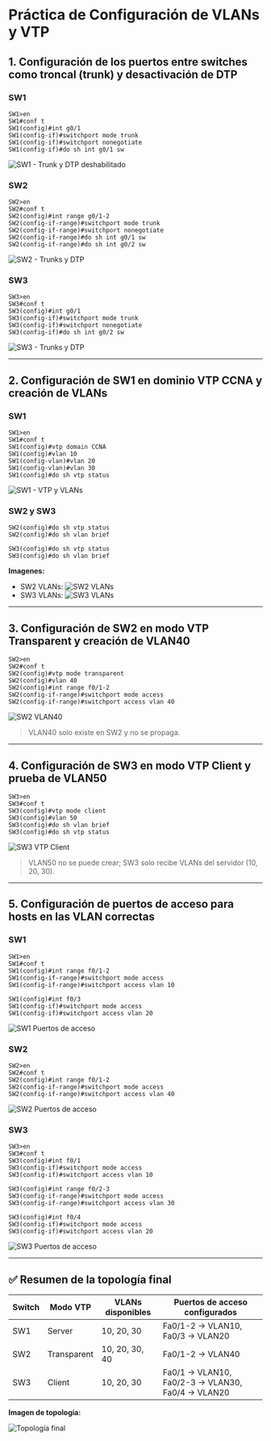 
# Práctica de Configuración de VLANs y VTP

## 1. Configuración de los puertos entre switches como troncal (trunk) y desactivación de DTP

### SW1
```plaintext
SW1>en
SW1#conf t
SW1(config)#int g0/1
SW1(config-if)#switchport mode trunk
SW1(config-if)#switchport nonegotiate
SW1(config-if)#do sh int g0/1 sw
````


![SW1 - Trunk y DTP deshabilitado](images/lab-dia19/sw1-trunk.png)

### SW2

```plaintext
SW2>en
SW2#conf t
SW2(config)#int range g0/1-2
SW2(config-if-range)#switchport mode trunk
SW2(config-if-range)#switchport nonegotiate
SW2(config-if-range)#do sh int g0/1 sw
SW2(config-if-range)#do sh int g0/2 sw
```


![SW2 - Trunks y DTP](images/lab-dia19/sw2-trunk.png)

### SW3

```plaintext
SW3>en
SW3#conf t
SW3(config)#int g0/1
SW3(config-if)#switchport mode trunk
SW3(config-if)#switchport nonegotiate
SW3(config-if)#do sh int g0/2 sw
```


![SW3 - Trunks y DTP](images/lab-dia19/sw3-trunk.png)

---

## 2. Configuración de SW1 en dominio VTP CCNA y creación de VLANs

### SW1

```plaintext
SW1>en
SW1#conf t
SW1(config)#vtp domain CCNA
SW1(config)#vlan 10
SW1(config-vlan)#vlan 20
SW1(config-vlan)#vlan 30
SW1(config)#do sh vtp status
```


![SW1 - VTP y VLANs](images/lab-dia19/sw1-vtp.png)

### SW2 y SW3

```plaintext
SW2(config)#do sh vtp status
SW2(config)#do sh vlan brief

SW3(config)#do sh vtp status
SW3(config)#do sh vlan brief
```

**Imagenes:**

* SW2 VLANs: ![SW2 VLANs](images/lab-dia19/sw2-vlans.png)
* SW3 VLANs: ![SW3 VLANs](images/lab-dia19/sw3-vlans.png)

---

## 3. Configuración de SW2 en modo VTP Transparent y creación de VLAN40

```plaintext
SW2>en
SW2#conf t
SW2(config)#vtp mode transparent
SW2(config)#vlan 40
SW2(config)#int range f0/1-2
SW2(config-if-range)#switchport mode access
SW2(config-if-range)#switchport access vlan 40
```


![SW2 VLAN40](images/lab-dia19/sw2-vlan40.png)

> VLAN40 solo existe en SW2 y no se propaga.

---

## 4. Configuración de SW3 en modo VTP Client y prueba de VLAN50

```plaintext
SW3>en
SW3#conf t
SW3(config)#vtp mode client
SW3(config)#vlan 50
SW3(config)#do sh vlan brief
SW3(config)#do sh vtp status
```


![SW3 VTP Client](images/lab-dia19/sw3-client.png)

> VLAN50 no se puede crear; SW3 solo recibe VLANs del servidor (10, 20, 30).

---

## 5. Configuración de puertos de acceso para hosts en las VLAN correctas

### SW1

```plaintext
SW1>en
SW1#conf t
SW1(config)#int range f0/1-2
SW1(config-if-range)#switchport mode access
SW1(config-if-range)#switchport access vlan 10

SW1(config)#int f0/3
SW1(config-if)#switchport mode access
SW1(config-if)#switchport access vlan 20
```



![SW1 Puertos de acceso](images/lab-dia19/sw1-accesos.png)

### SW2

```plaintext
SW2>en
SW2#conf t
SW2(config)#int range f0/1-2
SW2(config-if-range)#switchport mode access
SW2(config-if-range)#switchport access vlan 40
```



![SW2 Puertos de acceso](images/lab-dia19/sw2-accesos.png)

### SW3

```plaintext
SW3>en
SW3#conf t
SW3(config)#int f0/1
SW3(config-if)#switchport mode access
SW3(config-if)#switchport access vlan 10

SW3(config)#int range f0/2-3
SW3(config-if-range)#switchport mode access
SW3(config-if-range)#switchport access vlan 30

SW3(config)#int f0/4
SW3(config-if)#switchport mode access
SW3(config-if)#switchport access vlan 20
```



![SW3 Puertos de acceso](images/lab-dia19/sw3-accesos.png)

---

## ✅ Resumen de la topología final

| Switch | Modo VTP    | VLANs disponibles | Puertos de acceso configurados                   |
| ------ | ----------- | ----------------- | ------------------------------------------------ |
| SW1    | Server      | 10, 20, 30        | Fa0/1-2 → VLAN10, Fa0/3 → VLAN20                 |
| SW2    | Transparent | 10, 20, 30, 40    | Fa0/1-2 → VLAN40                                 |
| SW3    | Client      | 10, 20, 30        | Fa0/1 → VLAN10, Fa0/2-3 → VLAN30, Fa0/4 → VLAN20 |

**Imagen de topología:**

![Topología final](images/lab-dia19/topologia.png)



